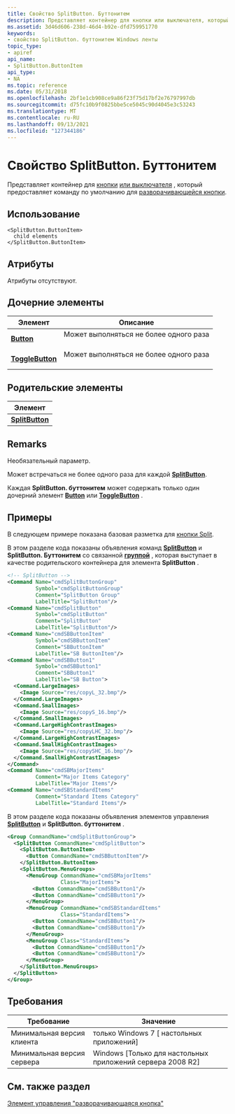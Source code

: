```yaml
---
title: Свойство SplitButton. Буттонитем
description: Представляет контейнер для кнопки или выключателя, который предоставляет команду по умолчанию для разворачивающейся кнопки.
ms.assetid: 3d46d606-238d-46d4-b92e-dfd759951770
keywords:
- свойство SplitButton. буттонитем Windows ленты
topic_type:
- apiref
api_name:
- SplitButton.ButtonItem
api_type:
- NA
ms.topic: reference
ms.date: 05/31/2018
ms.openlocfilehash: 2bf1e1cb908ce9a86f23f75d17bf2e76797997db
ms.sourcegitcommit: d75fc10b9f0825bbe5ce5045c90d4045e3c53243
ms.translationtype: MT
ms.contentlocale: ru-RU
ms.lasthandoff: 09/13/2021
ms.locfileid: "127344186"
---
```

# <a name="splitbuttonbuttonitem-property"></a>Свойство SplitButton. Буттонитем

Представляет контейнер для [кнопки](windowsribbon-controls-button.md) [или выключателя](windowsribbon-controls-togglebutton.md) , который предоставляет команду по умолчанию для [разворачивающейся кнопки](windowsribbon-controls-splitbutton.md).

## <a name="usage"></a>Использование

``` syntax
<SplitButton.ButtonItem>
  child elements
</SplitButton.ButtonItem>
```

## <a name="attributes"></a>Атрибуты

Атрибуты отсутствуют.

## <a name="child-elements"></a>Дочерние элементы



| Элемент                                                               | Описание                                   |
|-----------------------------------------------------------------------|-----------------------------------------------|
| [**Button**](windowsribbon-element-button.md)<br/>             | Может выполняться не более одного раза<br/> <br/> |
| [**ToggleButton**](windowsribbon-element-togglebutton.md)<br/> | Может выполняться не более одного раза<br/> <br/> |



## <a name="parent-elements"></a>Родительские элементы



| Элемент                                                             |
|---------------------------------------------------------------------|
| [**SplitButton**](windowsribbon-element-splitbutton.md)<br/> |



## <a name="remarks"></a>Remarks

Необязательный параметр.

Может встречаться не более одного раза для каждой [**SplitButton**](windowsribbon-element-splitbutton.md).

Каждая **SplitButton. буттонитем** может содержать только один дочерний элемент [**Button**](windowsribbon-element-button.md) или [**ToggleButton**](windowsribbon-element-togglebutton.md) .

## <a name="examples"></a>Примеры

В следующем примере показана базовая разметка для [кнопки Split](windowsribbon-controls-splitbutton.md).

В этом разделе кода показаны объявления команд [**SplitButton**](windowsribbon-element-splitbutton.md) и **SplitButton. Буттонитем** со связанной [**группой**](windowsribbon-element-group.md) , которая выступает в качестве родительского контейнера для элемента **SplitButton** .


```XML
<!-- SplitButton -->
<Command Name="cmdSplitButtonGroup"
         Symbol="cmdSplitButtonGroup"
         Comment="SplitButton Group"
         LabelTitle="SplitButton"/>
<Command Name="cmdSplitButton"
         Symbol="cmdSplitButton"
         Comment="SplitButton"
         LabelTitle="SplitButton"/>
<Command Name="cmdSBButtonItem"
         Symbol="cmdSBButtonItem"
         Comment="SBButtonItem"
         LabelTitle="SB ButtonItem"/>
<Command Name="cmdSBButton1"
         Symbol="cmdSBButton1"
         Comment="SBButton1"
         LabelTitle="SB Button">
  <Command.LargeImages>
    <Image Source="res/copyL_32.bmp"/>
  </Command.LargeImages>
  <Command.SmallImages>
    <Image Source="res/copyS_16.bmp"/>
  </Command.SmallImages>
  <Command.LargeHighContrastImages>
    <Image Source="res/copyLHC_32.bmp"/>
  </Command.LargeHighContrastImages>
  <Command.SmallHighContrastImages>
    <Image Source="res/copySHC_16.bmp"/>
  </Command.SmallHighContrastImages>
</Command>
<Command Name="cmdSBMajorItems"
         Comment="Major Items Category"
         LabelTitle="Major Items"/>
<Command Name="cmdSBStandardItems"
         Comment="Standard Items Category"
         LabelTitle="Standard Items"/>
```



В этом разделе кода показаны объявления элементов управления [**SplitButton**](windowsribbon-element-splitbutton.md) и **SplitButton. буттонитем** .


```XML
<Group CommandName="cmdSplitButtonGroup">
  <SplitButton CommandName="cmdSplitButton">
    <SplitButton.ButtonItem>
      <Button CommandName="cmdSBButtonItem"/>
    </SplitButton.ButtonItem>
    <SplitButton.MenuGroups>
      <MenuGroup CommandName="cmdSBMajorItems" 
                 Class="MajorItems">
        <Button CommandName="cmdSBButton1"/>
        <Button CommandName="cmdSBButton1"/>
      </MenuGroup>
      <MenuGroup CommandName="cmdSBStandardItems"
                 Class="StandardItems">
        <Button CommandName="cmdSBButton1"/>
        <Button CommandName="cmdSBButton1"/>
      </MenuGroup>
      <MenuGroup Class="StandardItems">
        <Button CommandName="cmdSBButton1"/>
        <Button CommandName="cmdSBButton1"/>
      </MenuGroup>
    </SplitButton.MenuGroups>
  </SplitButton>
</Group>
```



## <a name="requirements"></a>Требования



| Требование | Значение |
|-------------------------------------|---------------------------------------------------------|
| Минимальная версия клиента<br/> | только Windows 7 \[ настольных приложений\]<br/>              |
| Минимальная версия сервера<br/> | Windows \[Только для настольных приложений сервера 2008 R2\]<br/> |



## <a name="see-also"></a>См. также раздел

<dl> <dt>

[Элемент управления "разворачивающаяся кнопка"](windowsribbon-controls-splitbutton.md)
</dt> </dl>

 

 





